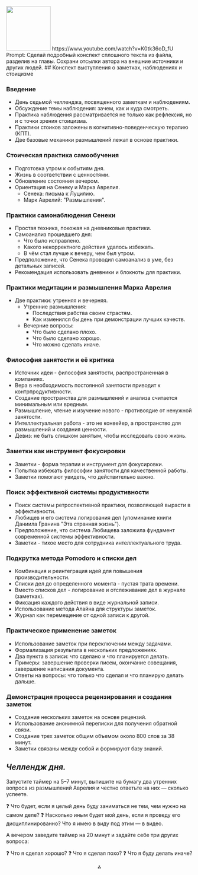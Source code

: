 
<img src="https://r2cdn.perplexity.ai/pplx-full-logo-primary-dark%402x.png" class="logo" width="120"/>
https://www.youtube.com/watch?v=K0tk36oD_fU
Prompt: Сделай подробный конспект сплошного текста из файла, разделив на главы. Сохрани отсылки автора на внешние источники и других людей.
## Конспект выступления о заметках, наблюдениях и стоицизме

### Введение

* День седьмой челленджа, посвященного заметкам и наблюдениям.
* Обсуждение темы наблюдения: зачем, как и куда смотреть.
* Практика наблюдения рассматривается не только как рефлексия, но и с точки зрения стоицизма.
* Практики стоиков заложены в когнитивно-поведенческую терапию (КПТ).
* Две базовые механики размышлений лежат в основе практики.
### Стоическая практика самообучения

* Подготовка утром к событиям дня.
* Жизнь в соответствии с ценностями.
* Обновление состояния вечером.
* Ориентация на Сенеку и Марка Аврелия.
    * Сенека: письма к Луцилию.
    * Марк Аврелий: "Размышления".
### Практики самонаблюдения Сенеки

* Простая техника, похожая на дневниковые практики.
* Самоанализ прошедшего дня:
    * Что было исправлено.
    * Какого некорректного действия удалось избежать.
    * В чём стал лучше к вечеру, чем был утром.
* Предположение, что Сенека проводил самоанализ в уме, без детальных записей.
* Рекомендация использовать дневники и блокноты для практики.
### Практики медитации и размышления Марка Аврелия

* Две практики: утренняя и вечерняя.
    * Утренние размышления:
        * Последствия рабства своим страстям.
        * Как изменился бы день при демонстрации лучших качеств.
    * Вечерние вопросы:
        * Что было сделано плохо.
        * Что было сделано хорошо.
        * Что можно сделать иначе.
### Философия занятости и её критика

* Источник идеи - философия занятости, распространенная в компаниях.
* Вера в необходимость постоянной занятости приводит к контрпродуктивности.
* Создание пространства для размышлений и анализа считается минимальным или вредным.
* Размышление, чтение и изучение нового - противоядие от ненужной занятости.
* Интеллектуальная работа - это не конвейер, а пространство для размышлений и создания ценности.
* Девиз: не быть слишком занятым, чтобы исследовать свою жизнь.
### Заметки как инструмент фокусировки

* Заметки - форма терапии и инструмент для фокусировки.
* Попытка избежать философии занятости для качественной работы.
* Заметки помогают увидеть, что действительно важно.
### Поиск эффективной системы продуктивности

* Поиск системы ретроспективной практики, позволяющей вырасти в эффективности.
* Любищев и его система логирования дел (упоминание книги Даниила Гранина "Эта странная жизнь").
* Предположение, что система Любищева заложила фундамент современной системы эффективности.
* Заметки - тихое место для сотрудника интеллектуального труда.
### Подкрутка метода Pomodoro и списки дел

* Комбинация и реинтеграция идей для повышения производительности.
* Списки дел до определенного момента - пустая трата времени.
* Вместо списков дел - логирование и отслеживание дел в журнале (заметках).
* Фиксация каждого действия в виде журнальной записи.
* Использование метода Алайна для структуры заметок.
* Журнал как перемещение от одной записи к другой.
### Практическое применение заметок

* Использование заметок при переключении между задачами.
* Формализация результата в нескольких предложениях.
* Два пункта в записи: что сделано и что планируется делать.
* Примеры: завершение проверки писем, окончание совещания, завершение написания документа.
* Ответы на вопросы: что только что сделал и что планирую делать дальше.
### Демонстрация процесса рецензирования и создания заметок

* Создание нескольких заметок на основе рецензий.
* Использование анонимной переписки для получения обратной связи.
* Создание трех заметок общим объемом около 800 слов за 38 минут.
* Заметки связаны между собой и формируют базу знаний.

## _Челлендж дня._ 
Запустите таймер на 5–7 минут, выпишите на бумагу два утренних вопроса из размышлений Аврелия и честно ответьте на них — сколько успеете.

❓ Что будет, если я целый день буду заниматься не тем, чем нужно на самом деле?
❓ Насколько иным будет мой день, если я проведу его дисциплинированно?
Что я имею в виду под этим — в видео.

А вечером заведите таймер на 20 минут и задайте себе три других вопроса:

❓ Что я сделал хорошо?
❓ Что я сделал похо?
❓ Что я буду делать иначе?

<div style="text-align: center">⁂</div
[^1]: https://ppl-ai-file-upload.s3.amazonaws.com/web/direct-files/42113929/f0d5b272-ae4e-478d-9fb0-a58db3a50625/paste.txt